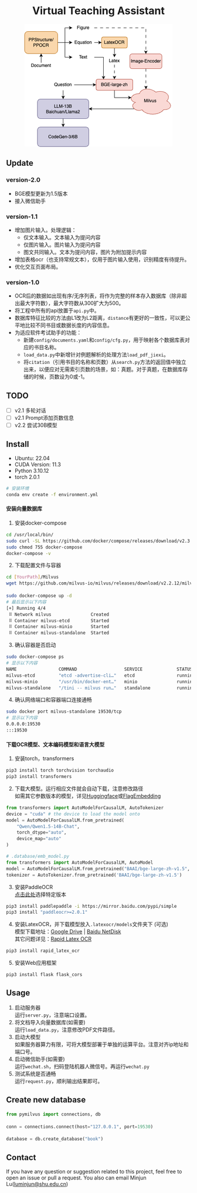 # <center> Virtual Teaching Assistant
<div align=center><img src="architecture.png"></div>

## Update 
### version-2.0
- BGE模型更新为1.5版本
- 接入微信助手

### version-1.1
- 增加图片输入。处理逻辑：
    - 仅文本输入。文本输入为提问内容
    - 仅图片输入。图片输入为提问内容
    - 图文共同输入。文本为提问内容，图片为附加提示内容
- 增加表格ocr（也支持常规文本），仅用于图片输入使用，识别精度有待提升。
- 优化交互页面布局。

### version-1.0
- OCR后的数据如出现有序/无序列表，将作为完整的样本存入数据库（除非超出最大字符数），最大字符数从300扩大为500。
- 将工程中所有的api放置于`api.py`中。
- 数据库特征比较的方法由L1改为L2距离，`distance`有更好的一致性，可以更公平地比较不同书目或数据长度的内容信息。
- 为适应软件考试助手的功能：
    - 新建`config/documents.yaml`和`config/cfg.py`，用于映射各个数据库表对应的书目名称。
    - `load_data.py`中新增针对例题解析的处理方法`load_pdf_jiexi`。
    - 将`citation`（引用书目的名称和页数）从`search.py`方法的返回值中独立出来，以便应对无需索引页数的场景，如：真题。对于真题，在数据库存储的时候，页数设为0或-1。

## TODO
- [ ] v2.1 多轮对话
- [ ] v2.1 Prompt添加页数信息
- [ ] v2.2 尝试30B模型

## Install
- Ubuntu: 22.04
- CUDA Version: 11.3
- Python 3.10.12
- torch 2.0.1
```bash
# 安装环境
conda env create -f environment.yml
```
#### 安装向量数据库
1. 安装docker-compose
```bash
cd /usr/local/bin/
sudo curl -SL https://github.com/docker/compose/releases/download/v2.3.3/docker-compose-linux-x86_64 -o docker-compose
sudo chmod 755 docker-compose
docker-compose -v
```
2. 下载配置文件与容器
```bash
cd [YourPath]/Milvus
wget https://github.com/milvus-io/milvus/releases/download/v2.2.12/milvus-standalone-docker-compose.yml -O docker-compose.yml

sudo docker-compose up -d
# 最后显示以下内容
[+] Running 4/4
 ⠿ Network milvus               Created                                    0.1s
 ⠿ Container milvus-etcd        Started                                    1.1s
 ⠿ Container milvus-minio       Started                                    2.1s
 ⠿ Container milvus-standalone  Started                                    2.6s
```
3. 确认容器是否启动
```bash
sudo docker-compose ps
# 显示以下内容
NAME                COMMAND                  SERVICE             STATUS              PORTS
milvus-etcd         "etcd -advertise-cli…"   etcd                running             2379-2380/tcp
milvus-minio        "/usr/bin/docker-ent…"   minio               running (healthy)   9000/tcp
milvus-standalone   "/tini -- milvus run…"   standalone          running             0.0.0.0:9091->9091/tcp, 0.0.0.0:19530->19530/tcp, :::9091->9091/tcp, :::19530->19530/tcp
```

4. 确认网络端口和容器端口连接通畅
```bash
sudo docker port milvus-standalone 19530/tcp
# 显示以下内容
0.0.0.0:19530
:::19530
```

#### 下载OCR模型、文本编码模型和语言大模型
1. 安装torch，transformers
```bash
pip3 install torch torchvision torchaudio
pip3 install transformers
```

2. 下载大模型。运行相应文件就会自动下载，注意修改路径</br>
如需其它参数版本的模型，详见[Huggingface](https://huggingface.co/models)或[FlagEmbedding](https://github.com/FlagOpen/FlagEmbedding/blob/master/README_zh.md)</br>
```python
from transformers import AutoModelForCausalLM, AutoTokenizer
device = "cuda" # the device to load the model onto
model = AutoModelForCausalLM.from_pretrained(
    "Qwen/Qwen1.5-14B-Chat",
    torch_dtype="auto",
    device_map="auto"
)
```
```python
# .database/emb_model.py
from transformers import AutoModelForCausalLM, AutoModel
model = AutoModelForCausalLM.from_pretrained("BAAI/bge-large-zh-v1.5", cache_dir=[YourPath])
tokenizer = AutoTokenizer.from_pretrained('BAAI/bge-large-zh-v1.5')
```

3. 安装PaddleOCR</br>
[点击此处](https://www.paddlepaddle.org.cn/)选择特定版本
```bash
pip3 install paddlepaddle -i https://mirror.baidu.com/pypi/simple
pip3 install "paddleocr>=2.0.1"
```

4. 安装LatexOCR，并下载模型放入`.latexocr/models`文件夹下 (可选)</br>
模型下载地址：[Google Drive](https://drive.google.com/drive/folders/1e8BgLk1cPQDSZjgoLgloFYMAQWLTaroQ?usp=sharing) | [Baidu NetDisk](https://pan.baidu.com/s/1rnYmmKp2HhOkYVFehUiMNg?pwd=dh72)</br>
其它问题详见：[Rapid Latex OCR](https://github.com/RapidAI/RapidLatexOCR)</br>
```bash
pip3 install rapid_latex_ocr
```

5. 安装Web应用框架
```
pip3 install flask flask_cors
```

## Usage
1. 启动服务器</br>
运行`server.py`，注意端口设置。
2. 将文档导入向量数据库(如需要)</br>
运行`load_data.py`，注意修改PDF文件路径。
3. 启动大模型</br>
如果服务器算力有限，可将大模型部署于单独的运算平台。注意对齐ip地址和端口号。
4. 启动微信助手(如需要)</br>
运行`wechat.sh`，扫码登陆机器人微信号。再运行`wechat.py`
5. 测试系统是否通畅</br>
运行`request.py`，顺利输出结果即可。

## Create new database
```python
from pymilvus import connections, db

conn = connections.connect(host="127.0.0.1", port=19530)

database = db.create_database("book")
```

## Contact
If you have any question or suggestion related to this project, feel free to open an issue or pull a request. You also can email Minjun Lu(luminjun@shu.edu.cn)